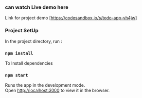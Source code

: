 ### can watch Live demo here
Link for project demo [https://codesandbox.io/s/todo-app-vh4jw]
### Project SetUp

In the project directory, run :

### `npm install` 
To Install dependencies

### `npm start`

Runs the app in the development mode.<br />
Open [http://localhost:3000](http://localhost:3000) to view it in the browser.


